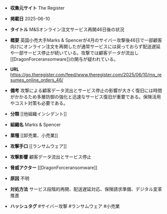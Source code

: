 - **収集元サイト**
The Register

- **掲載日**
2025-06-10

- **タイトル**
M&Sオンライン注文サービス再開46日後の状況

- **概要**
英国小売大手Marks & Spencerが4月のサイバー攻撃後46日で一部顧客向けにオンライン注文を再開したが通常サービスには戻っておらず配送遅延や一部サービス停止が続いている。攻撃では顧客データが流出し[[DragonForceransomware]]の関与が疑われている。

- **URL**
https://go.theregister.com/feed/www.theregister.com/2025/06/10/ms_resumes_online_orders_46/

- **備考**
攻撃による顧客データ流出とサービス停止の影響が大きく復旧には時間がかかるため多層防御の強化と迅速なサービス復旧が重要である。保険活用やコスト対策も必要である。

- **分類**
[[他組織インシデント]]

- **組織名**
Marks & Spencer

- **業種**
[[卸売業、小売業]]

- **攻撃手口**
[[ランサムウェア]]

- **攻撃影響**
顧客データ流出とサービス停止

- **脅威アクター**
[[DragonForceransomware]]

- **原因**
不明

- **対処方法**
サービス段階的再開、配送遅延対応、保険請求準備、デジタル変革推進

- **ハッシュタグ**
#サイバー攻撃 #ランサムウェア #小売業
